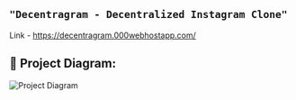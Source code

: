 ## ```"Decentragram - Decentralized Instagram Clone"```

Link - https://decentragram.000webhostapp.com/

## 🔧 Project Diagram:
![Project Diagram](https://i.gyazo.com/e7fa5d05ef7806419b4897ecc668a045.png)
